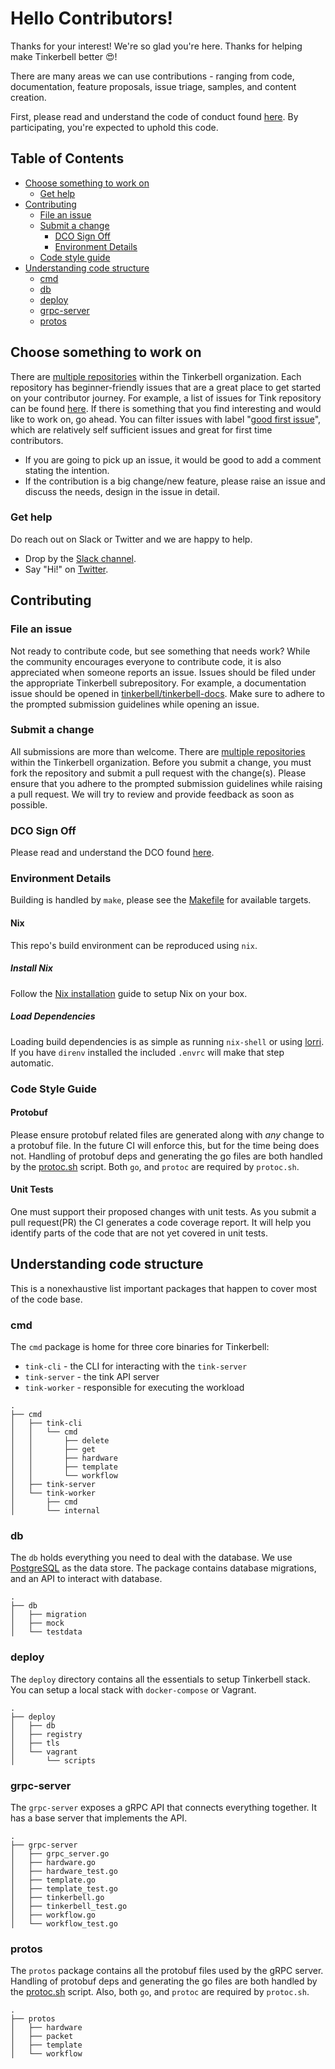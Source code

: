 # Hello Contributors!

Thanks for your interest!
We're so glad you're here.
Thanks for helping make Tinkerbell better 😍!

There are many areas we can use contributions - ranging from code, documentation, feature proposals, issue triage, samples, and content creation.

First, please read and understand the code of conduct found [here](https://github.com/tinkerbell/.github/blob/master/CODE_OF_CONDUCT.md).
By participating, you're expected to uphold this code.

## Table of Contents

-   [Choose something to work on](#choose-something-to-work-on)
    -   [Get help](#get-help)
-   [Contributing](#contributing)
    -   [File an issue](#file-an-issue)
    -   [Submit a change](#submit-a-change)
        -   [DCO Sign Off](#DCO-Sign-Off)
        -   [Environment Details](#Environment-Details)
    -   [Code style guide](#code-style-guide)
-   [Understanding code structure](#understanding-code-structure)
    -   [cmd](#cmd)
    -   [db](#db)
    -   [deploy](#deploy)
    -   [grpc-server](#grpc-server)
    -   [protos](#protos)

## Choose something to work on

There are [multiple repositories](https://github.com/tinkerbell) within the Tinkerbell organization.
Each repository has beginner-friendly issues that are a great place to get started on your contributor journey.
For example, a list of issues for Tink repository can be found [here](https://github.com/tinkerbell/tink/issues).
If there is something that you find interesting and would like to work on, go ahead.
You can filter issues with label "[good first issue](https://github.com/tinkerbell/tink/issues?q=is%3Aopen+is%3Aissue+label%3A%22good+first+issue%22)", which are relatively self sufficient issues and great for first time contributors.

-   If you are going to pick up an issue, it would be good to add a comment stating the intention.
-   If the contribution is a big change/new feature, please raise an issue and discuss the needs, design in the issue in detail.

### Get help

Do reach out on Slack or Twitter and we are happy to help.

-   Drop by the [Slack channel](https://eqix-metal-community.slack.com).
-   Say "Hi!" on [Twitter](https://twitter.com/tinkerbell_oss).

## Contributing

### File an issue

Not ready to contribute code, but see something that needs work?
While the community encourages everyone to contribute code, it is also appreciated when someone reports an issue.
Issues should be filed under the appropriate Tinkerbell subrepository.
For example, a documentation issue should be opened in [tinkerbell/tinkerbell-docs](https://github.com/tinkerbell/tinkerbell-docs/issues).
Make sure to adhere to the prompted submission guidelines while opening an issue.

### Submit a change

All submissions are more than welcome.
There are [multiple repositories](https://github.com/tinkerbell) within the Tinkerbell organization.
Before you submit a change, you must fork the repository and submit a pull request with the change(s).
Please ensure that you adhere to the prompted submission guidelines while raising a pull request.
We will try to review and provide feedback as soon as possible.

### DCO Sign Off

Please read and understand the DCO found [here](docs/DCO.md).

### Environment Details

Building is handled by `make`, please see the [Makefile](Makefile) for available targets.

#### Nix

This repo's build environment can be reproduced using `nix`.

##### Install Nix

Follow the [Nix installation](https://nixos.org/download.html) guide to setup Nix on your box.

##### Load Dependencies

Loading build dependencies is as simple as running `nix-shell` or using [lorri](https://github.com/nix-community/lorri).
If you have `direnv` installed the included `.envrc` will make that step automatic.

### Code Style Guide

#### Protobuf

Please ensure protobuf related files are generated along with _any_ change to a protobuf file.
In the future CI will enforce this, but for the time being does not.
Handling of protobuf deps and generating the go files are both handled by the [protoc.sh](./protos/protoc.sh) script.
Both `go`, and `protoc` are required by `protoc.sh`.

#### Unit Tests

One must support their proposed changes with unit tests.
As you submit a pull request(PR) the CI generates a code coverage report.
It will help you identify parts of the code that are not yet covered in unit tests.

## Understanding code structure

This is a nonexhaustive list important packages that happen to cover most of the code base.

### cmd

The `cmd` package is home for three core binaries for Tinkerbell:

-   `tink-cli` - the CLI for interacting with the `tink-server`
-   `tink-server` - the tink API server
-   `tink-worker` - responsible for executing the workload

```
.
├── cmd
│   ├── tink-cli
│   │   └── cmd
│   │       ├── delete
│   │       ├── get
│   │       ├── hardware
│   │       ├── template
│   │       └── workflow
│   ├── tink-server
│   └── tink-worker
│       ├── cmd
│       └── internal
```

### db

The `db` holds everything you need to deal with the database.
We use [PostgreSQL](https://www.postgresql.org/) as the data store.
The package contains database migrations, and an API to interact with database.

```
.
├── db
│   ├── migration
│   ├── mock
│   └── testdata
```

### deploy

The `deploy` directory contains all the essentials to setup Tinkerbell stack.
You can setup a local stack with `docker-compose` or Vagrant.

```
.
├── deploy
│   ├── db
│   ├── registry
│   ├── tls
│   └── vagrant
│       └── scripts
```

### grpc-server

The `grpc-server` exposes a gRPC API that connects everything together.
It has a base server that implements the API.

```
.
├── grpc-server
│   ├── grpc_server.go
│   ├── hardware.go
│   ├── hardware_test.go
│   ├── template.go
│   ├── template_test.go
│   ├── tinkerbell.go
│   ├── tinkerbell_test.go
│   ├── workflow.go
│   └── workflow_test.go
```

### protos

The `protos` package contains all the protobuf files used by the gRPC server.
Handling of protobuf deps and generating the go files are both handled by the [protoc.sh](./protos/protoc.sh) script.
Also, both `go`, and `protoc` are required by `protoc.sh`.

```
.
├── protos
│   ├── hardware
│   ├── packet
│   ├── template
│   └── workflow
```
